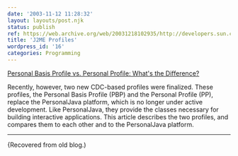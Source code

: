 ```yaml
---
date: '2003-11-12 11:28:32'
layout: layouts/post.njk
status: publish
ref: https://web.archive.org/web/20031218102935/http://developers.sun.com/techtopics/mobility/personal/articles/pbp_pp/
title: 'J2ME Profiles'
wordpress_id: '16'
categories: Programming
---
```




[Personal Basis Profile vs. Personal Profile: What's the Difference?](https://web.archive.org/web/20031218102935/http://developers.sun.com/techtopics/mobility/personal/articles/pbp_pp/)


>
Recently, however, two new CDC-based profiles were finalized. These profiles, the Personal Basis Profile (PBP) and the Personal Profile (PP), replace the PersonalJava platform, which is no longer under active development. Like PersonalJava, they provide the classes necessary for building interactive applications. This article describes the two profiles, and compares them to each other and to the PersonalJava platform.


* * *


{Recovered from old blog.)


